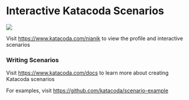# Interactive Katacoda Scenarios

[![](http://shields.katacoda.com/katacoda/nianik/count.svg)](https://www.katacoda.com/nianik "Get your profile on Katacoda.com")

Visit https://www.katacoda.com/nianik to view the profile and interactive scenarios

### Writing Scenarios
Visit https://www.katacoda.com/docs to learn more about creating Katacoda scenarios

For examples, visit https://github.com/katacoda/scenario-example
